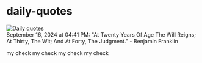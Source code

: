 # daily-quotes

[![Daily quotes](https://github.com/ceepu8/daily-quotes/actions/workflows/daily-quote.yml/badge.svg)](https://github.com/ceepu8/daily-quotes/actions/workflows/daily-quote.yml)<br/>
September 16, 2024 at 04:41 PM: "At Twenty Years Of Age The Will Reigns; At Thirty, The Wit; And At Forty, The Judgment." - Benjamin Franklin

my check
my check
my check
my check
